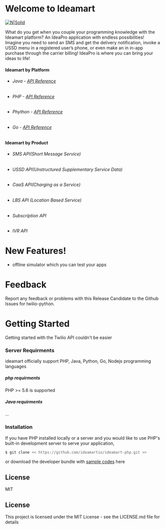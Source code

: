 # Welcome to Ideamart

[![N|Solid](http://www.ideamart.lk/web/wp-content/uploads/2017/02/logo-dark.png)](https://nodesource.com/products/nsolid)

What do you get when you couple your programming knowledge with the Ideamart platform? An IdeaPro application with endless possibilities!
Imagine you need to send an SMS and get the delivery notification, invoke a USSD menu in a registered user’s phone, or even make an in in-app purchase through the carrier billing! IdeaPro is where you can bring your ideas to life!
  
  #### Ideamart by Platform

  - ###### Java  - [API Reference](http://breakdance.io)
  - ###### PHP -  [API Reference](http://breakdance.io)
  - ###### Phython -  [API Reference](http://breakdance.io)
  - ###### Go -  [API Reference](http://breakdance.io)
  
  
#### Ideamart by Product

  - ###### SMS API(Short Message Service)
  - ###### USSD API(Unstructured Supplementary Service Data)
  - ###### CaaS API(Charging as a Service)
  - ###### LBS API (Location Based Service)
  - ###### Subscription API
  - ###### IVR API

# New Features!

  - offline simulator which you can test your apps
  
 # Feedback
Report any feedback or problems with this Release Candidate to the Github Issues for twilio-python.

# Getting Started

Getting started with the Twilio API couldn't be easier

### Server Requirments 
ideamart officially support PHP, Java, Python, Go, Nodejs programming languages

##### php requirments
PHP >= 5.6 is supported 

##### Java requirments
...


### Installation
If you have PHP installed locally or a server and you would like to use PHP's built-in development server to serve your application,


```sh
$ git clone << https://github.com/ideamartio/ideamart-php.git >>
```

or download the developer bundle with   [sample codes](http://www.ideamart.lk/web/idea-pro/downloads/download-list/) here 


License
----

MIT
## License
This project is licensed under the MIT License - see the LICENSE.md file for details
